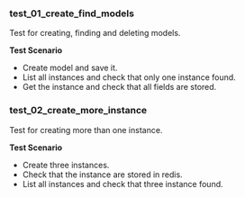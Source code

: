 ### test_01_create_find_models

Test for creating, finding and deleting models.

**Test Scenario**

- Create model and save it.
- List all instances and check that only one instance found.
- Get the instance and check that all fields are stored.

### test_02_create_more_instance

Test for creating more than one instance.

**Test Scenario**

- Create three instances.
- Check that the instance are stored in redis.
- List all instances and check that three instance found.

